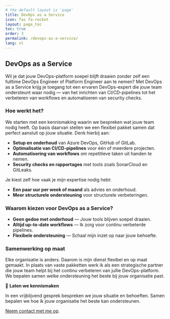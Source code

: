 ```yaml
---
# the default layout is 'page'
title: DevOps as a Service
icon: fas fa-rocket
layout: page_toc
toc: true
order: 3
permalink: /devops-as-a-service/
lang: nl
---
```


## DevOps as a Service

Wil je dat jouw DevOps-platform soepel blijft draaien zonder zelf een fulltime
DevOps Engineer of Platform Engineer aan te nemen? Met DevOps as a Service krijg
je toegang tot een ervaren DevOps-expert die jouw team ondersteunt waar nodig —
van het inrichten van CI/CD-pipelines tot het verbeteren van workflows en
automatiseren van security checks.

### Hoe werkt het?

We starten met een kennismaking waarin we bespreken wat jouw team nodig heeft.
Op basis daarvan stellen we een flexibel pakket samen dat perfect aansluit
op jouw situatie. Denk hierbij aan:

- **Setup en onderhoud** van Azure DevOps, GitHub of GitLab.
- **Optimalisatie van CI/CD-pipelines** voor één of meerdere projecten.
- **Automatisering van workflows** om repetitieve taken uit handen te nemen.
- **Security checks en rapportages** met tools zoals SonarCloud en GitLeaks.

Je kiest zelf hoe vaak je mijn expertise nodig hebt:

- **Een paar uur per week of maand** als advies en onderhoud.
- **Meer structurele ondersteuning** voor structurele verbeteringen.

### Waarom kiezen voor DevOps as a Service?

- **Geen gedoe met onderhoud** — Jouw tools blijven soepel draaien.
- **Altijd up-to-date workflows** — Ik zorg voor continu verbeterde pipelines.
- **Flexibele ondersteuning** — Schaal mijn inzet op naar jouw behoefte.

### Samenwerking op maat

Elke organisatie is anders. Daarom is mijn dienst flexibel en op maat gemaakt.
In plaats van vaste pakketten werk ik als een strategische partner die jouw team
helpt bij het continu verbeteren van jullie DevOps-platform. We bepalen samen
welke ondersteuning het beste bij jouw organisatie past.

🤝 **Laten we kennismaken**

In een vrijblijvend gesprek bespreken we jouw situatie en behoeften. Samen
bepalen we hoe ik jouw organisatie het beste kan ondersteunen.

[Neem contact met me op](mailto:info@mikebeemsterboer.nl).
